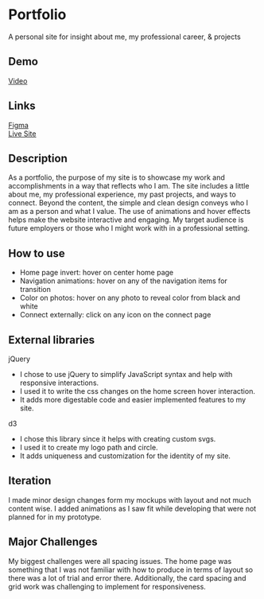 # Portfolio
A personal site for insight about me, my professional career, & projects

## Demo
[Video](https://drive.google.com/file/d/1NvAX0EOuhYXMtVkLsy99RBHVwkeBN6IH/view?usp=sharing)

## Links
[Figma](https://www.figma.com/file/zjYSYTKtrlL6hVziERA005/PUI-Final-Project?node-id=0%3A1) <br />
[Live Site](https://kimberlygao-portfolio.web.app/)

## Description
As a portfolio, the purpose of my site is to showcase my work and accomplishments in a way that reflects who I am. The site includes a little about me, my professional experience, my past projects, and ways to connect. Beyond the content, the simple and clean design conveys who I am as a person and what I value. The use of animations and hover effects helps make the website interactive and engaging. My target audience is future employers or those who I might work with in a professional setting.

## How to use
* Home page invert: hover on center home page
* Navigation animations: hover on any of the navigation items for transition
* Color on photos: hover on any photo to reveal color from black and white
* Connect externally: click on any icon on the connect page

## External libraries
jQuery
* I chose to use jQuery to simplify JavaScript syntax and help with responsive interactions.
* I used it to write the css changes on the home screen hover interaction.
* It adds more digestable code and easier implemented features to my site.

d3
* I chose this library since it helps with creating custom svgs.
* I used it to create my logo path and circle.
* It adds uniqueness and customization for the identity of my site.

## Iteration
I made minor design changes form my mockups with layout and not much content wise. I added animations as I saw fit while developing that were not planned for in my prototype.

## Major Challenges
My biggest challenges were all spacing issues. The home page was something that I was not familiar with how to produce in terms of layout so there was a lot of trial and error there. Additionally, the card spacing and grid work was challenging to implement for responsiveness.
